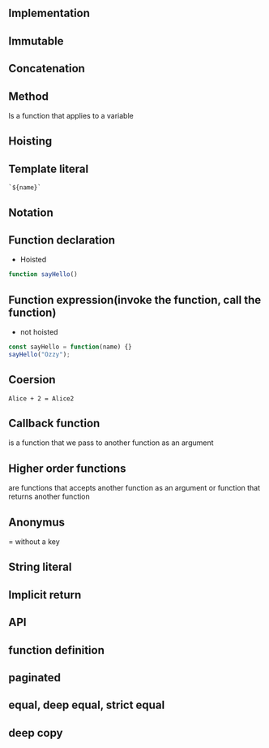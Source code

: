 ## Implementation
## Immutable
## Concatenation
## Method
Is a function that applies to a variable
## Hoisting
## Template literal
```
`${name}`
```
## Notation
## Function declaration
* Hoisted

```JavaScript
function sayHello()
```
## Function expression(invoke the function, call the function)
* not hoisted
```JavaScript
const sayHello = function(name) {}
sayHello("Ozzy");
```
## Coersion
```
Alice + 2 = Alice2
```
## Callback function
is a function that we pass to another function as an argument
## Higher order functions
are functions that accepts another function as an argument or function that returns another function
## Anonymus
= without a key
## String literal
## Implicit return
## API
## function definition
## paginated
## equal, deep equal, strict equal
## deep copy